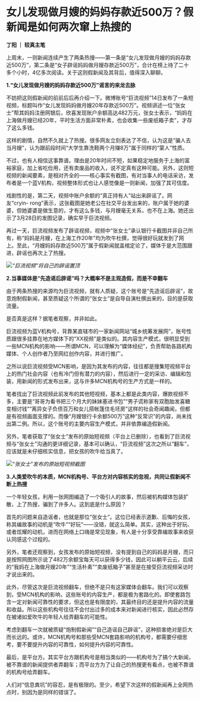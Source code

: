 # 女儿发现做月嫂的妈妈存款近500万？假新闻是如何两次窜上热搜的

**丁阳 ｜ 较真主笔**

上周末，一则新闻连续产生了两条热搜——第一条是“女儿发现做月嫂的妈妈存款近500万”，第二条是“女子辟谣妈妈做月嫂存款近500万”，合计在榜上待了二十多个小时，4亿多次阅读。关于这则假新闻及其背后，值得深入聊聊。

**1.“女儿发现做月嫂的妈妈存款近500万”谣言的来龙去脉**

不妨把这则假新闻的前前后后再介绍一下。微博账号“巨流视频”14日发布了一条短视频，标题叫作“女儿发现妈妈做月嫂20年存款近500万”。视频讲述一位“张女士”帮其妈妈注册网银后，欣喜发现账户余额高达482万元，张女士表示，“妈妈在上海做月嫂已经20年，平时生活方面非常朴素，也会收集一些废纸箱子卖”，才存了这么多钱。

这样的剧情，自然不久就上了热搜。很多网友立刻表达了不信，认为这是“骗人去当月嫂”，认为跟前段时间“大学生靠洗鞋两个月赚8万”属于同样的“蒙人”性质。

不过，也有人相信这事靠谱。理由是20年时间不短，如果稳定地服务于上海的富裕家庭，加上省吃俭用，还有卖废品的收入，说不定真有这种可能。另外，这则短视频的新闻要素，是相对齐全的——核心事实有截图，有对当事人的电话采访，发布者是一个蓝V机构，视频整体形式也让人感觉像是一则新闻，加强了其可信度。

戏剧性的是，第二天，视频中账户余额的“真正持有人”站出来辟谣了。网友“cryin-
rong”表示，这张截图是她老公在社交平台发出来的，账户属于她的婆婆，但她婆婆是做生意的，才有这么多钱，与月嫂毫无关系，也不在上海。她还出示了3月28日的发图记录，确实早于巨流视频。

再过一天，巨流视频发布了辟谣视频，视频中“张女士”承认银行卡截图并非自己所有，称“妈妈是月嫂，在上海工作20年”均为吹牛杜撰，觉得很好玩就发到了网上。至此，“月嫂妈妈存款近500万”属于假新闻就盖棺定论了，媒体于是大范围跟进，辟谣也再次上了热搜。

![](https://inews.gtimg.com/news_bt/OdPvrXH2DiksVDHQL6tHV_vK74PcaWEODzA-xRLGyqD60AA/1000)_“巨流视频”将自己的辟谣置顶_

**2.当事媒体是“先造谣后辟谣”吗？大概率不是主观造假，而是不幸翻车**

由于两条热搜的来源均为巨流视频，就有人质疑，这个账号是“先造谣后辟谣”，故意炮制假新闻，甚至质疑这个所谓的“张女士”是自导自演杜撰出来的，目的是获取流量。

是否真是这样？据笔者观察，并非如此。

巨流视频为蓝V机构号，背靠某直辖市的一家新闻网站“城乡统筹发展网”，账号性质跟很多挂靠在地方媒体下的“XX视频”是类似的。其内容生产模式，很明显受到一些MCN机构的影响——所谓MCN，可以理解为“媒体经纪”，负责帮助各路机构媒体、个人创作者乃至网红创作内容，并进行推广。

之所以说巨流视频受MCN影响，是因为其发布的内容，往往都是搜集短视频平台上的热门社会内容（也有冷门但有潜力的内容），然后进行一定的采访、编辑和包装，用新闻的形式发布出来，这与许多MCN机构号的生产方式是一样的。

笔者找出了巨流视频此前发布的其他短视频，基本上都是此类内容，爆款视频不多，主要是“哥哥为看书把三个月大的妹妹塞进书包”“男子谎称家有双胞胎发喜糖变相讨钱”“离异女子负债百万和女儿搭帐篷住毛坯房”这样的社会奇闻趣闻，但都是有视频画面支撑的。而像“月嫂银行卡余额500万”这种“反常识”的内容，尚未找出第二例。所以，这个账号的主要内容生产模式，并非依靠编造假新闻。

另外，笔者获取了“张女士”发布的原始短视频（平台上已删除），也看到了巨流视频与“张女士”沟通的更详细记录，基本可以确认，“巨流视频”这次之所以“翻车”，应该就是未仔细核实信息，把女孩的吹牛给当真了。

![](https://inews.gtimg.com/news_bt/O7XxE4ynSm5BOb9rMJWkakKouyv5DIOx2BXuw7ANslJE4AA/1000)_“张女士”发布的原始短视频截图_

**3.人类爱吹牛的本质，MCN机构号、平台方对内容核实的忽视，共同让假新闻不断上热搜**

一个年轻女孩，利用一张网图编造了一个吸引人的故事，然后被机构媒体包装扩散，上了热搜，骗到了许多人。这到底是什么原因？

首先的问题来自造谣者，也就是那位“张女士”。这位已经表示道歉、后悔的女孩，称其编故事的动机是“吹牛”“好玩”——没错，就这么简单。其实，这种出于好玩、或者炫耀的动机，进而在网络上口嗨是常见现象，有人是十分享受靠编故事来收获认同感这个过程的。

另外，笔者还观察到，女孩发布的原始短视频，没有提到自己的妈妈是月嫂，而只是按照网图所示说了482万余额宝每天可以获得多少钱，因此可以躺平云云，后续的“我妈在上海做月嫂20年”“生活朴素”“卖废纸箱子”甚至是在接受巨流视频采访时才说出来的。

此外，尽管这次是巨流视频翻车，但绝不是只有这家媒体会翻车。我们可以观察到，受MCN机构的影响，这些账号的内容生产，都是极为套路化的。即使套路包含一定对新闻可靠性的要求，但这也是有限度的，其最终目的还是提升内容的流量和收益。所以这些机构号往往不会付出过多的成本来对新闻进行核实，因此必然存在被诸如爱吹牛的年轻人给弄翻车的可能性。

考虑到翻车一次就被质疑“炮制假新闻”“自己造谣自己辟谣”，这种损害绝对是巨大而长远的。或许，MCN机构号和那些受MCN套路影响的机构号，都需要仔细思考，要不要提升内容的可靠性，如何提升内容的可靠性。

最后，是平台方。其实平台方跟机构号是相当类似的——机构号为了搞个大新闻，被不靠谱的新闻提供者弄翻车；而平台方为了让自己的热搜更有看点，也被不靠谱的机构号给弄翻车。

人们对“信息粪坑”的容忍，是有极限的。至少，希望下次这样的假新闻再上全网热点时，别因为是同样的错误了。

